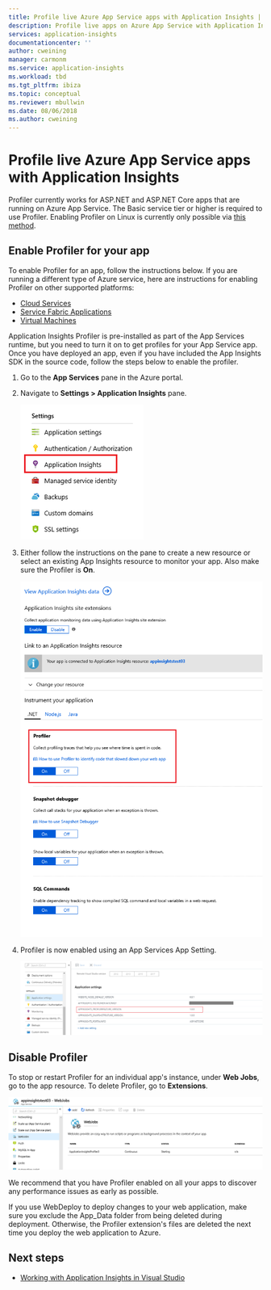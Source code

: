 ```yaml
---
title: Profile live Azure App Service apps with Application Insights | Microsoft Docs
description: Profile live apps on Azure App Service with Application Insights Profiler.
services: application-insights
documentationcenter: ''
author: cweining
manager: carmonm
ms.service: application-insights
ms.workload: tbd
ms.tgt_pltfrm: ibiza
ms.topic: conceptual
ms.reviewer: mbullwin
ms.date: 08/06/2018
ms.author: cweining
---
```

# Profile live Azure App Service apps with Application Insights

Profiler currently works for ASP.NET and ASP.NET Core apps that are running on Azure App Service. The Basic service tier or higher is required to use Profiler. Enabling Profiler on Linux is currently only possible via [this method](profiler-aspnetcore-linux.md).

## <a id="installation"></a> Enable Profiler for your app
To enable Profiler for an app, follow the instructions below. If you are running a different type of Azure service, here are instructions for enabling Profiler on other supported platforms:
* [Cloud Services](../../azure-monitor/app/profiler-cloudservice.md?toc=/azure/azure-monitor/toc.json)
* [Service Fabric Applications](../../azure-monitor/app/profiler-servicefabric.md?toc=/azure/azure-monitor/toc.json)
* [Virtual Machines](../../azure-monitor/app/profiler-vm.md?toc=/azure/azure-monitor/toc.json)

Application Insights Profiler is pre-installed as part of the App Services runtime, but you need to turn it on to get profiles for your App Service app. Once you have deployed an app, even if you have included the App Insights SDK in the source code, follow the steps below to enable the profiler.

1. Go to the **App Services** pane in the Azure portal.
2. Navigate to **Settings > Application Insights** pane.

   ![Enable App Insights on App Services portal](./media/profiler/AppInsights-AppServices.png)

3. Either follow the instructions on the pane to create a new resource or select an existing App Insights resource to monitor your app. Also make sure the Profiler is **On**.

   ![Add App Insights site extension][Enablement UI]

4. Profiler is now enabled using an App Services App Setting.

    ![App Setting for Profiler][profiler-app-setting]

## Disable Profiler

To stop or restart Profiler for an individual app's instance, under **Web Jobs**, go to the app resource. To delete Profiler, go to **Extensions**.

![Disable Profiler for a web job][disable-profiler-webjob]

We recommend that you have Profiler enabled on all your apps to discover any performance issues as early as possible.

If you use WebDeploy to deploy changes to your web application, make sure you exclude the App_Data folder from being deleted during deployment. Otherwise, the Profiler extension's files are deleted the next time you deploy the web application to Azure.



## Next steps

* [Working with Application Insights in Visual Studio](https://docs.microsoft.com/azure/application-insights/app-insights-visual-studio)

[Enablement UI]: ./media/profiler/Enablement_UI.png
[profiler-app-setting]:./media/profiler/profiler-app-setting.png
[disable-profiler-webjob]: ./media/profiler/disable-profiler-webjob.png
